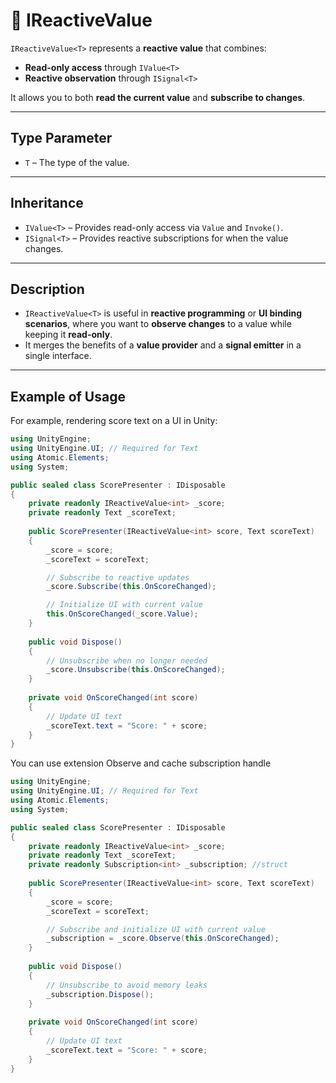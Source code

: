 # 🧩 IReactiveValue<T>

`IReactiveValue<T>` represents a **reactive value** that combines:

- **Read-only access** through `IValue<T>`
- **Reactive observation** through `ISignal<T>`

It allows you to both **read the current value** and **subscribe to changes**.

---

## Type Parameter

- `T` – The type of the value.

---

## Inheritance

- `IValue<T>` – Provides read-only access via `Value` and `Invoke()`.
- `ISignal<T>` – Provides reactive subscriptions for when the value changes.

---

## Description

- `IReactiveValue<T>` is useful in **reactive programming** or **UI binding scenarios**, where you want to **observe changes** to a value while keeping it **read-only**.
- It merges the benefits of a **value provider** and a **signal emitter** in a single interface.

---

## Example of Usage
For example, rendering score text on a UI in Unity:

```csharp
using UnityEngine;
using UnityEngine.UI; // Required for Text
using Atomic.Elements;
using System;

public sealed class ScorePresenter : IDisposable
{
    private readonly IReactiveValue<int> _score;
    private readonly Text _scoreText;
    
    public ScorePresenter(IReactiveValue<int> score, Text scoreText)
    {
        _score = score;
        _scoreText = scoreText;

        // Subscribe to reactive updates
        _score.Subscribe(this.OnScoreChanged);

        // Initialize UI with current value
        this.OnScoreChanged(_score.Value);
    }
    
    public void Dispose()
    {
        // Unsubscribe when no longer needed
        _score.Unsubscribe(this.OnScoreChanged);
    }
    
    private void OnScoreChanged(int score)
    {
        // Update UI text
        _scoreText.text = "Score: " + score;
    }
}
```

You can use extension Observe and cache subscription handle
```csharp
using UnityEngine;
using UnityEngine.UI; // Required for Text
using Atomic.Elements;
using System;

public sealed class ScorePresenter : IDisposable
{
    private readonly IReactiveValue<int> _score;
    private readonly Text _scoreText;
    private readonly Subscription<int> _subscription; //struct
    
    public ScorePresenter(IReactiveValue<int> score, Text scoreText)
    {
        _score = score;
        _scoreText = scoreText;

        // Subscribe and initialize UI with current value
        _subscription = _score.Observe(this.OnScoreChanged);
    }
    
    public void Dispose()
    {
        // Unsubscribe to avoid memory leaks
        _subscription.Dispose();
    }
    
    private void OnScoreChanged(int score)
    {
        // Update UI text
        _scoreText.text = "Score: " + score;
    }
}
```